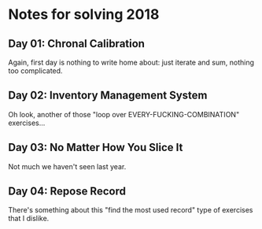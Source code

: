# Notes for solving 2018
## Day 01: Chronal Calibration

Again, first day is nothing to write home about: just iterate and sum, nothing too complicated.

## Day 02: Inventory Management System

Oh look, another of those "loop over EVERY-FUCKING-COMBINATION" exercises...

## Day 03: No Matter How You Slice It

Not much we haven't seen last year.

## Day 04: Repose Record

There's something about this "find the most used record" type of exercises that I dislike.

